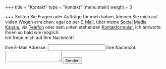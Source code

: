 +++
title = "Kontakt"
type = "kontakt"
[menu.main]
weight = 3

+++
Sollten Sie Fragen oder Aufträge für mich haben, können Sie mich auf vielen Wegen erreichen: egal ob per <a href="mailto:mariafrank57@gmail.com" title="Öffnen eines E-Mail Programm für das Erstellen Ihrer Nachricht">E-Mail</a>, über meine <a href="#footer">Social Media Kanäle</a>, via <a href="tel:+4917681329681" title="Öffnen eines Telefon-Programms für die Durchführung eines Anrufs">Telefon</a> oder dem unten stehenden <a href="#Kontaktformular">Kontakformular</a>, ich antworte Ihnen so bald wie möglich.<br>
Ich freue mich auf Ihre Nachricht!<br>

<form
  action="https://formspree.io/f/xnqrbkzq"
  method="POST"
  id="Kontaktformular"
>
  <label>
    Ihre E-Mail Adresse:
    <input type="email" name="email">
  </label>
  <label>
    Ihre Nachricht:
    <textarea name="message"></textarea>
  </label>
  <button type="submit">Senden</button>
</form>
